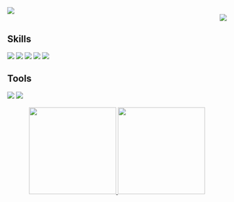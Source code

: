 
<!-- Header  -->
<img src="https://capsule-render.vercel.app/api?type=Rounded&color=FFFFFF&height=140&section=header&text=Hello!%20I'm%20Root&fontColor=223a5e&fontSize=70" />

 <!-- Hit Count  -->
<div align="Right">
 <a target="_blank" href="https://hits.seeyoufarm.com"><img src="https://hits.seeyoufarm.com/api/count/incr/badge.svg?url=https%3A%2F%2Fgithub.com%2FParkRootSeok%2Fhit-counter&count_bg=%23223A5E&title_bg=%237F7F7F&icon=googlekeep.svg&icon_color=%23FFFFFF&title=hits&edge_flat=true"/></a>
</div>

## Skills
<div>
 <img src="https://img.shields.io/badge/C-26689A?style=flat-square&logo=C&logoColor=white"/> 
 <img src="https://img.shields.io/badge/Java-007396?style=flat-square&logo=Java&logoColor=white"/>
 <img src="https://img.shields.io/badge/Spring-6DB33F?style=flat-square&logo=Spring&logoColor=white"/> 
 <img src="https://img.shields.io/badge/MySQL-4479A1?style=flat-square&logo=MySQL&logoColor=white"/>
 <img src="https://img.shields.io/badge/AWS-232F3E?style=flat-square&logo=Amazon AWS&logoColor=white"/> 
</div>


## Tools
<div>
 <img src="https://img.shields.io/badge/Intellij-000000?style=flat-square&logo=Intellij IDEA&logoColor=white"/> 
 <img src="https://img.shields.io/badge/GitHub-181717?style=flat-square&logo=GitHub&logoColor=white"/>
</div>

<br>

<div align="center">
  <a href="https://solved.ac/profile/parkrootseok/">
    <img src="http://mazassumnida.wtf/api/v2/generate_badge?boj=parkrootseok" height="200px"/>
  </a>
  
  <a href="https://github.com/anuraghazra/github-readme-stats">
   <img src="https://github-readme-stats.vercel.app/api/top-langs/?username=parkrootseok&layout=compact" height="200px" />
  </a> 
</div>
